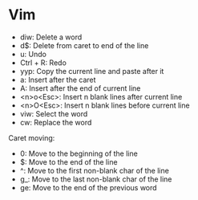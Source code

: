# Vim

* diw: Delete a word
* d$: Delete from caret to end of the line
* u: Undo
* Ctrl + R: Redo
* yyp: Copy the current line and paste after it
* a: Insert after the caret
* A: Insert after the end of current line 
* \<n>o\<Esc>: Insert n blank lines after current line
* \<n>O\<Esc>: Insert n blank lines before current line
* viw: Select the word 
* cw: Replace the word

Caret moving:
* 0: Move to the beginning of the line
* $: Move to the end of the line
* ^: Move to the first non-blank char of the line
* g_: Move to the last non-blank char of the line
* ge: Move to the end of the previous word
